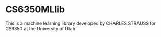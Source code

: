 # CS6350MLlib
This is a machine learning library developed by CHARLES STRAUSS for CS6350 at the University of Utah
